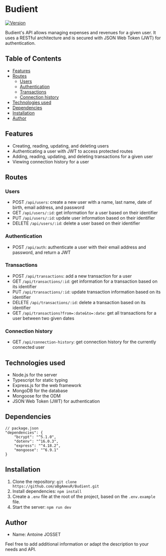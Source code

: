 # Budient

[![Version](https://badge.fury.io/gh/tterb%2FHyde.svg)](https://badge.fury.io/gh/tterb%2FHyde)

Budient's API allows managing expenses and revenues for a given user. It uses a RESTful architecture and is secured with JSON Web Token (JWT) for authentication.

## Table of Contents

- [Features](#features)
- [Routes](#routes)
  - [Users](#users)
  - [Authentication](#authentication)
  - [Transactions](#transactions)
  - [Connection history](#connection-history)
- [Technologies used](#technologies-used)
- [Dependencies](#dependencies)
- [Installation](#installation)
- [Author](#author)

## Features

- Creating, reading, updating, and deleting users
- Authenticating a user with JWT to access protected routes
- Adding, reading, updating, and deleting transactions for a given user
- Viewing connection history for a user

## Routes

### Users

- POST `/api/users`: create a new user with a name, last name, date of birth, email address, and password
- GET `/api/users/:id`: get information for a user based on their identifier
- PUT `/api/users/:id`: update user information based on their identifier
- DELETE `/api/users/:id`: delete a user based on their identifier

### Authentication

- POST `/api/auth`: authenticate a user with their email address and password, and return a JWT

### Transactions

- POST `/api/transactions`: add a new transaction for a user
- GET `/api/transactions/:id`: get information for a transaction based on its identifier
- PUT `/api/transactions/:id`: update transaction information based on its identifier
- DELETE `/api/transactions/:id`: delete a transaction based on its identifier
- GET `/api/transactions?from=:date&to=:date`: get all transactions for a user between two given dates

### Connection history

- GET `/api/connection-history`: get connection history for the currently connected user

## Technologies used

- Node.js for the server
- Typescript for static typing
- Express.js for the web framework
- MongoDB for the database
- Mongoose for the ODM
- JSON Web Token (JWT) for authentication

## Dependencies

```
// package.json
"dependencies": {
    "bcrypt": "^5.1.0",
    "dotenv": "^16.0.3",
    "express": "^4.18.2",
    "mongoose": "^6.9.1"
}
```

## Installation

1.  Clone the repository: `git clone https://github.com/aBgAmeuR/Budient.git`
2.  Install dependencies: `npm install`
3.  Create a `.env` file at the root of the project, based on the `.env.example` file.
4.  Start the server: `npm run dev`

## Author

- Name: Antoine JOSSET

Feel free to add additional information or adapt the description to your needs and API.
